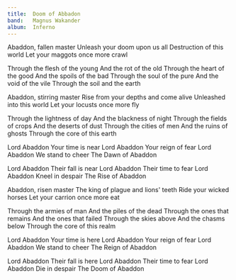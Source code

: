 ```yaml
---
title:  Doom of Abbadon
band:   Magnus Wakander
album:  Inferno
---
```


Abaddon, fallen master
Unleash your doom upon us all
Destruction of this world
Let your maggots once more crawl

Through the flesh of the young
    And the rot of the old
Through the heart of the good
    And the spoils of the bad
Through the soul of the pure
    And the void of the vile
Through the soil and the earth

Abaddon, stirring master
Rise from your depths and come alive
Unleashed into this world
Let your locusts once more fly

Through the lightness of day
    And the blackness of night
Through the fields of crops
    And the deserts of dust
Through the cities of men
    And the ruins of ghosts
Through the core of this earth

Lord Abaddon 
    Your time is near
Lord Abaddon
    Your reign of fear
Lord Abaddon
    We stand to cheer
The Dawn of Abaddon

Lord Abaddon 
    Their fall is near
Lord Abaddon
    Their time to fear
Lord Abaddon
    Kneel in despair
The Rise of Abaddon

Abaddon, risen master
The king of plague and lions' teeth
Ride your wicked horses
Let your carrion once more eat

Through the armies of man
    And the piles of the dead
Through the ones that remains
    And the ones that failed
Through the skies above
    And the chasms below
Through the core of this realm

Lord Abaddon
    Your time is here 
Lord Abaddon
    Your reign of fear
Lord Abaddon 
    We stand to cheer
The Reign of Abaddon

Lord Abaddon
    Their fall is here
Lord Abaddon
    Their time to fear
Lord Abaddon
    Die in despair
The Doom of Abaddon
